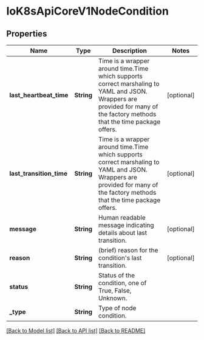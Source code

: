 # IoK8sApiCoreV1NodeCondition

## Properties
Name | Type | Description | Notes
------------ | ------------- | ------------- | -------------
**last_heartbeat_time** | **String** | Time is a wrapper around time.Time which supports correct marshaling to YAML and JSON.  Wrappers are provided for many of the factory methods that the time package offers. | [optional] 
**last_transition_time** | **String** | Time is a wrapper around time.Time which supports correct marshaling to YAML and JSON.  Wrappers are provided for many of the factory methods that the time package offers. | [optional] 
**message** | **String** | Human readable message indicating details about last transition. | [optional] 
**reason** | **String** | (brief) reason for the condition's last transition. | [optional] 
**status** | **String** | Status of the condition, one of True, False, Unknown. | 
**_type** | **String** | Type of node condition. | 

[[Back to Model list]](../README.md#documentation-for-models) [[Back to API list]](../README.md#documentation-for-api-endpoints) [[Back to README]](../README.md)



